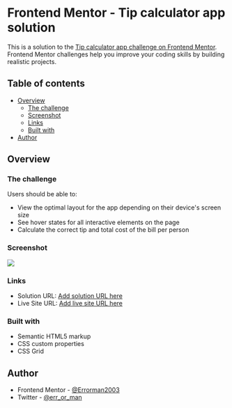 # Frontend Mentor - Tip calculator app solution

This is a solution to the [Tip calculator app challenge on Frontend Mentor](https://www.frontendmentor.io/challenges/tip-calculator-app-ugJNGbJUX). Frontend Mentor challenges help you improve your coding skills by building realistic projects.

## Table of contents

- [Overview](#overview)
  - [The challenge](#the-challenge)
  - [Screenshot](#screenshot)
  - [Links](#links)
  - [Built with](#built-with)
- [Author](#author)


## Overview

### The challenge

Users should be able to:

- View the optimal layout for the app depending on their device's screen size
- See hover states for all interactive elements on the page
- Calculate the correct tip and total cost of the bill per person

### Screenshot

![](./screenshot.jpg)


### Links

- Solution URL: [Add solution URL here](https://github.com/Jonathanthedeveloper/tip-calculator)
- Live Site URL: [Add live site URL here](https://tip-calculator-inbb2hudj-errorman2003.vercel.app/)


### Built with

- Semantic HTML5 markup
- CSS custom properties
- CSS Grid

## Author

- Frontend Mentor - [@Errorman2003](https://www.frontendmentor.io/profile/Errorman2003)
- Twitter - [@err_or_man](https://twitter.com/err_or_man)

